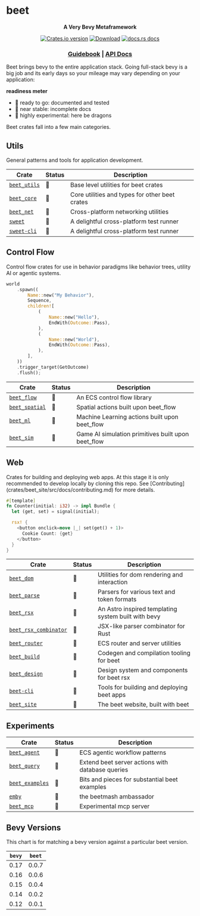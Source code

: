 # beet

<div align="center">
  <p>
    <strong>A Very Bevy Metaframework</strong>
  </p>
  <p>
    <a href="https://crates.io/crates/beet"><img src="https://img.shields.io/crates/v/beet.svg?style=flat-square" alt="Crates.io version" /></a>
    <a href="https://crates.io/crates/beet"><img src="https://img.shields.io/crates/d/beet.svg?style=flat-square" alt="Download" /></a>
    <a href="https://docs.rs/beet"><img src="https://img.shields.io/badge/docs-latest-blue.svg?style=flat-square" alt="docs.rs docs" /></a>
  </p>
  <h3>
     <a href="https://beetstack.dev/docs">Guidebook</a>
     <span> | </span>
    <a href="https://docs.rs/beet">API Docs</a>
    <!-- <span> | </span>
    <a href="https://mrchantey.github.io/beet/other/contributing.html">Contributing</a> -->
  </h3>
</div>

Beet brings bevy to the entire application stack. Going full-stack bevy is a big job and its early days so your mileage may vary depending on your application:

**readiness meter**
- 🦢 ready to go: documented and tested
- 🐣 near stable: incomplete docs
- 🐉 highly experimental: here be dragons

Beet crates fall into a few main categories.

## Utils

General patterns and tools for application development.

| Crate                                        | Status | Description                                    |
| -------------------------------------------- | ------ | ---------------------------------------------- |
| [`beet_utils`](crates/beet_utils/Cargo.toml) | 🦢      | Base level utilities for beet crates           |
| [`beet_core`](crates/beet_core/Cargo.toml)   | 🦢      | Core utilities and types for other beet crates |
| [`beet_net`](crates/beet_net/Cargo.toml)     | 🐣      | Cross-platform networking utilities            |
| [`sweet`](crates/sweet/Cargo.toml)           | 🐣      | A delightful cross-platform test runner        |
| [`sweet-cli`](crates/sweet/cli/Cargo.toml)   | 🐣      | A delightful cross-platform test runner        |


## Control Flow

Control flow crates for use in behavior paradigms like behavior trees, utility AI or agentic systems.

```rust
world
	.spawn((
		Name::new("My Behavior"),
		Sequence,
		children![
			(
				Name::new("Hello"),
				EndWith(Outcome::Pass),
			),
			(
				Name::new("World"),
				EndWith(Outcome::Pass),
			),
		],
	))
	.trigger_target(GetOutcome)
	.flush();
```


| Crate                                            | Status | Description                                        |
| ------------------------------------------------ | ------ | -------------------------------------------------- |
| [`beet_flow`](crates/beet_flow/Cargo.toml)       | 🦢      | An ECS control flow library                        |
| [`beet_spatial`](crates/beet_spatial/Cargo.toml) | 🐣      | Spatial actions built upon beet_flow               |
| [`beet_ml`](crates/beet_ml/Cargo.toml)           | 🐉      | Machine Learning actions built upon beet_flow      |
| [`beet_sim`](crates/beet_sim/Cargo.toml)         | 🐉      | Game AI simulation primitives built upon beet_flow |


## Web

Crates for building and deploying web apps. At this stage it is only recommended to develop locally by cloning this repo. See [Contributing] (crates/beet_site/src/docs/contributing.md) for more details.


```rust
#[template]
fn Counter(initial: i32) -> impl Bundle {
  let (get, set) = signal(initial);

  rsx! {
    <button onclick=move |_| set(get() + 1)>
      Cookie Count: {get}
    </button>
  }
}
```


| Crate                                                          | Status | Description                                         |
| -------------------------------------------------------------- | ------ | --------------------------------------------------- |
| [`beet_dom`](crates/beet_dom/Cargo.toml)                       | 🐉      | Utilities for dom rendering and interaction         |
| [`beet_parse`](crates/beet_parse/Cargo.toml)                   | 🐉      | Parsers for various text and token formats          |
| [`beet_rsx`](crates/beet_rsx/Cargo.toml)                       | 🐉      | An Astro inspired templating system built with bevy |
| [`beet_rsx_combinator`](crates/beet_rsx_combinator/Cargo.toml) | 🐉      | JSX-like parser combinator for Rust                 |
| [`beet_router`](crates/beet_router/Cargo.toml)                 | 🐉      | ECS router and server utilities                     |
| [`beet_build`](crates/beet_build/Cargo.toml)                   | 🐉      | Codegen and compilation tooling for beet            |
| [`beet_design`](crates/beet_design/Cargo.toml)                 | 🐉      | Design system and components for beet rsx           |
| [`beet-cli`](crates/beet-cli/Cargo.toml)                       | 🐉      | Tools for building and deploying beet apps          |
| [`beet_site`](crates/beet_site/Cargo.toml)                     | 🐉      | The beet website, built with beet                   |


## Experiments

| Crate                                              | Status | Description                                      |
| -------------------------------------------------- | ------ | ------------------------------------------------ |
| [`beet_agent`](crates/beet_agent/Cargo.toml)       | 🐉      | ECS agentic workflow patterns                    |
| [`beet_query`](crates/beet_query/Cargo.toml)       | 🐉      | Extend beet server actions with database queries |
| [`beet_examples`](crates/beet_examples/Cargo.toml) | 🐉      | Bits and pieces for substantial beet examples    |
| [`emby`](crates/emby/Cargo.toml)                   | 🐉      | the beetmash ambassador                          |
| [`beet_mcp`](crates/beet_mcp/Cargo.toml)           | 🐉      | Experimental mcp server                          |


## Bevy Versions

This chart is for matching a bevy version against a particular beet version.

| `bevy` | `beet` |
| ------ | ------ |
| 0.17   | 0.0.7  |
| 0.16   | 0.0.6  |
| 0.15   | 0.0.4  |
| 0.14   | 0.0.2  |
| 0.12   | 0.0.1  |
